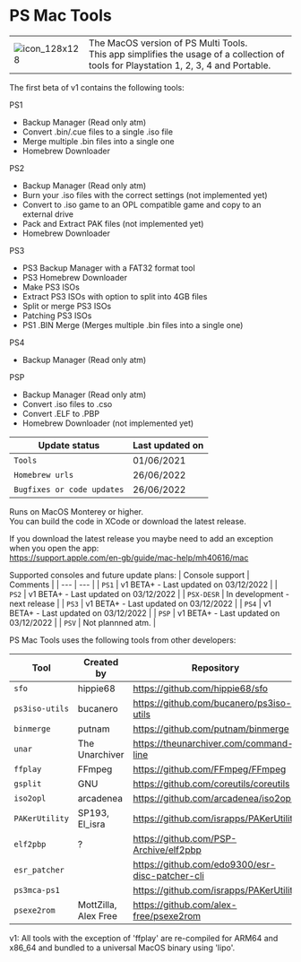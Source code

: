 # PS Mac Tools

| | |
| ------------- | ------------- |
| ![icon_128x128](https://user-images.githubusercontent.com/84620/198197587-157922d8-abca-41e4-b4ed-a69399bae7f4.png) | The MacOS version of PS Multi Tools.</br>This app simplifies the usage of a collection of tools for Playstation 1, 2, 3, 4 and Portable. |

The first beta of v1 contains the following tools:

PS1
- Backup Manager (Read only atm)
- Convert .bin/.cue files to a single .iso file
- Merge multiple .bin files into a single one
- Homebrew Downloader

PS2

- Backup Manager (Read only atm)
- Burn your .iso files with the correct settings (not implemented yet)
- Convert to .iso game to an OPL compatible game and copy to an external drive
- Pack and Extract PAK files (not implemented yet)
- Homebrew Downloader

PS3
- PS3 Backup Manager with a FAT32 format tool
- PS3 Homebrew Downloader
- Make PS3 ISOs
- Extract PS3 ISOs with option to split into 4GB files
- Split or merge PS3 ISOs
- Patching PS3 ISOs
- PS1 .BIN Merge (Merges multiple .bin files into a single one)

PS4
- Backup Manager (Read only atm)

PSP
- Backup Manager (Read only atm)
- Convert .iso files to .cso
- Convert .ELF to .PBP
- Homebrew Downloader (not implemented yet)

| Update status | Last updated on |
| --- | --- |
| `Tools` | 01/06/2021 |
| `Homebrew urls` | 26/06/2022 |
| `Bugfixes or code updates` | 26/06/2022 |

Runs on MacOS Monterey or higher.</br>
You can build the code in XCode or download the latest release.

If you download the latest release you maybe need to add an exception when you open the app:</br>
https://support.apple.com/en-gb/guide/mac-help/mh40616/mac

Supported consoles and future update plans:
| Console support | Comments |
| --- | --- |
| `PS1` | v1 BETA+ - Last updated on 03/12/2022 |
| `PS2` | v1 BETA+ - Last updated on 03/12/2022 |
| `PSX-DESR` | In development - next release |
| `PS3` | v1 BETA+ - Last updated on 03/12/2022 |
| `PS4` | v1 BETA+ - Last updated on 03/12/2022 |
| `PSP` | v1 BETA+ - Last updated on 03/12/2022 |
| `PSV` | Not plannned atm. |

PS Mac Tools uses the following tools from other developers:

| Tool | Created by | Repository |
| --- | --- | --- |
| `sfo` | hippie68 | https://github.com/hippie68/sfo
| `ps3iso-utils` | bucanero | https://github.com/bucanero/ps3iso-utils
| `binmerge` | putnam | https://github.com/putnam/binmerge
| `unar` | The Unarchiver | https://theunarchiver.com/command-line
| `ffplay` | FFmpeg | https://github.com/FFmpeg/FFmpeg
| `gsplit` | GNU | https://github.com/coreutils/coreutils
| `iso2opl` | arcadenea | https://github.com/arcadenea/iso2opl
| `PAKerUtility` | SP193, El_isra | https://github.com/israpps/PAKerUtility
| `elf2pbp` | ? | https://github.com/PSP-Archive/elf2pbp
| `esr_patcher` |  | https://github.com/edo9300/esr-disc-patcher-cli
| `ps3mca-ps1` |  | https://github.com/israpps/PAKerUtility
| `psexe2rom` | MottZilla, Alex Free | https://github.com/alex-free/psexe2rom

v1: All tools with the exception of 'ffplay' are re-compiled for ARM64 and x86_64 and bundled to a universal MacOS binary using 'lipo'.
